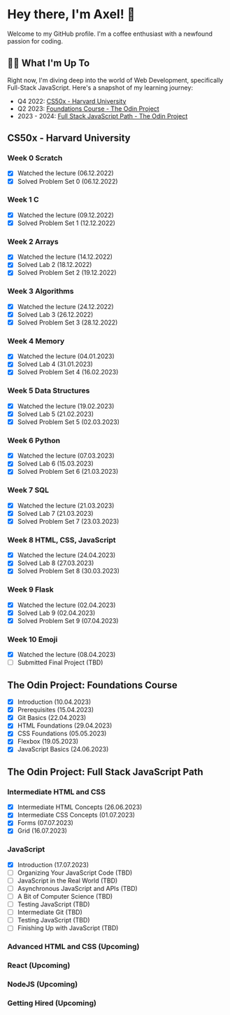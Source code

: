 # Hey there, I'm Axel! 👋

Welcome to my GitHub profile. I'm a coffee enthusiast with a newfound passion for coding.

## 🧑‍💻 What I'm Up To

Right now, I'm diving deep into the world of Web Development, specifically Full-Stack JavaScript. Here's a snapshot of my learning journey:

- Q4 2022: [CS50x - Harvard University](https://cs50.harvard.edu/x/2022/)
- Q2 2023: [Foundations Course - The Odin Project](https://www.theodinproject.com/paths/foundations/courses/foundations)
- 2023 - 2024: [Full Stack JavaScript Path - The Odin Project](https://www.theodinproject.com/paths/full-stack-javascript)

## CS50x - Harvard University

### Week 0 Scratch
- [x] Watched the lecture (06.12.2022)
- [x] Solved Problem Set 0 (06.12.2022)

### Week 1 C
- [x] Watched the lecture (09.12.2022)
- [x] Solved Problem Set 1 (12.12.2022)

### Week 2 Arrays
- [x] Watched the lecture (14.12.2022)
- [x] Solved Lab 2 (18.12.2022)
- [x] Solved Problem Set 2 (19.12.2022)

### Week 3 Algorithms
- [x] Watched the lecture (24.12.2022)
- [x] Solved Lab 3 (26.12.2022)
- [x] Solved Problem Set 3 (28.12.2022)

### Week 4 Memory
- [x] Watched the lecture (04.01.2023)
- [x] Solved Lab 4 (31.01.2023)
- [x] Solved Problem Set 4 (16.02.2023)

### Week 5 Data Structures
- [x] Watched the lecture (19.02.2023)
- [x] Solved Lab 5 (21.02.2023)
- [x] Solved Problem Set 5 (02.03.2023)

### Week 6 Python
- [x] Watched the lecture (07.03.2023)
- [x] Solved Lab 6 (15.03.2023)
- [x] Solved Problem Set 6 (21.03.2023)

### Week 7 SQL
- [x] Watched the lecture (21.03.2023)
- [x] Solved Lab 7 (21.03.2023)
- [x] Solved Problem Set 7 (23.03.2023)

### Week 8 HTML, CSS, JavaScript
- [x] Watched the lecture (24.04.2023)
- [x] Solved Lab 8 (27.03.2023)
- [x] Solved Problem Set 8 (30.03.2023)

### Week 9 Flask
- [x] Watched the lecture (02.04.2023)
- [x] Solved Lab 9 (02.04.2023)
- [x] Solved Problem Set 9 (07.04.2023)

### Week 10 Emoji
- [x] Watched the lecture (08.04.2023)
- [ ] Submitted Final Project (TBD)

## The Odin Project: Foundations Course

- [x] Introduction (10.04.2023)
- [x] Prerequisites (15.04.2023)
- [x] Git Basics (22.04.2023)
- [x] HTML Foundations (29.04.2023)
- [x] CSS Foundations (05.05.2023)
- [x] Flexbox (19.05.2023)
- [x] JavaScript Basics (24.06.2023)

## The Odin Project: Full Stack JavaScript Path

### Intermediate HTML and CSS
- [x] Intermediate HTML Concepts (26.06.2023)
- [x] Intermediate CSS Concepts (01.07.2023)
- [x] Forms (07.07.2023)
- [x] Grid (16.07.2023)

### JavaScript
- [x] Introduction (17.07.2023)
- [ ] Organizing Your JavaScript Code (TBD)
- [ ] JavaScript in the Real World (TBD)
- [ ] Asynchronous JavaScript and APIs (TBD)
- [ ] A Bit of Computer Science (TBD)
- [ ] Testing JavaScript (TBD)
- [ ] Intermediate Git (TBD)
- [ ] Testing JavaScript (TBD)
- [ ] Finishing Up with JavaScript (TBD)

### Advanced HTML and CSS (Upcoming)

### React (Upcoming)

### NodeJS (Upcoming)

### Getting Hired (Upcoming)

<!-- Feel free to check out the repositories for more details about my projects and progress! -->
